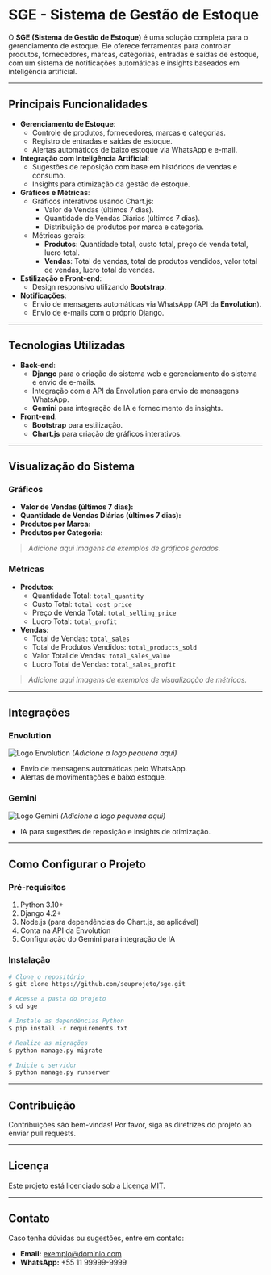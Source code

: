 # SGE - Sistema de Gestão de Estoque

O **SGE (Sistema de Gestão de Estoque)** é uma solução completa para o gerenciamento de estoque. Ele oferece ferramentas para controlar produtos, fornecedores, marcas, categorias, entradas e saídas de estoque, com um sistema de notificações automáticas e insights baseados em inteligência artificial.

---

## **Principais Funcionalidades**
- **Gerenciamento de Estoque**:
  - Controle de produtos, fornecedores, marcas e categorias.
  - Registro de entradas e saídas de estoque.
  - Alertas automáticos de baixo estoque via WhatsApp e e-mail.
- **Integração com Inteligência Artificial**:
  - Sugestões de reposição com base em históricos de vendas e consumo.
  - Insights para otimização da gestão de estoque.
- **Gráficos e Métricas**:
  - Gráficos interativos usando Chart.js:
    - Valor de Vendas (últimos 7 dias).
    - Quantidade de Vendas Diárias (últimos 7 dias).
    - Distribuição de produtos por marca e categoria.
  - Métricas gerais:
    - **Produtos**: Quantidade total, custo total, preço de venda total, lucro total.
    - **Vendas**: Total de vendas, total de produtos vendidos, valor total de vendas, lucro total de vendas.
- **Estilização e Front-end**:
  - Design responsivo utilizando **Bootstrap**.
- **Notificações**:
  - Envio de mensagens automáticas via WhatsApp (API da **Envolution**).
  - Envio de e-mails com o próprio Django.

---

## **Tecnologias Utilizadas**
- **Back-end**:
  - **Django** para o criação do sistema web e gerenciamento do sistema e envio de e-mails.
  - Integração com a API da Envolution para envio de mensagens WhatsApp.
  - **Gemini** para integração de IA e fornecimento de insights.
- **Front-end**:
  - **Bootstrap** para estilização.
  - **Chart.js** para criação de gráficos interativos.

---

## **Visualização do Sistema**

### **Gráficos**

- **Valor de Vendas (últimos 7 dias):**
- **Quantidade de Vendas Diárias (últimos 7 dias):**
- **Produtos por Marca:**
- **Produtos por Categoria:**

> *Adicione aqui imagens de exemplos de gráficos gerados.*

### **Métricas**

- **Produtos**:
  - Quantidade Total: `total_quantity`
  - Custo Total: `total_cost_price`
  - Preço de Venda Total: `total_selling_price`
  - Lucro Total: `total_profit`
- **Vendas**:
  - Total de Vendas: `total_sales`
  - Total de Produtos Vendidos: `total_products_sold`
  - Valor Total de Vendas: `total_sales_value`
  - Lucro Total de Vendas: `total_sales_profit`

> *Adicione aqui imagens de exemplos de visualização de métricas.*

---

## **Integrações**

### **Envolution**
![Logo Envolution](#) *(Adicione a logo pequena aqui)*

- Envio de mensagens automáticas pelo WhatsApp.
- Alertas de movimentações e baixo estoque.

### **Gemini**
![Logo Gemini](#) *(Adicione a logo pequena aqui)*

- IA para sugestões de reposição e insights de otimização.

---

## **Como Configurar o Projeto**

### **Pré-requisitos**
1. Python 3.10+
2. Django 4.2+
3. Node.js (para dependências do Chart.js, se aplicável)
4. Conta na API da Envolution
5. Configuração do Gemini para integração de IA

### **Instalação**
```bash
# Clone o repositório
$ git clone https://github.com/seuprojeto/sge.git

# Acesse a pasta do projeto
$ cd sge

# Instale as dependências Python
$ pip install -r requirements.txt

# Realize as migrações
$ python manage.py migrate

# Inicie o servidor
$ python manage.py runserver
```

---

## **Contribuição**
Contribuições são bem-vindas! Por favor, siga as diretrizes do projeto ao enviar pull requests.

---

## **Licença**
Este projeto está licenciado sob a [Licença MIT](LICENSE).

---

## **Contato**
Caso tenha dúvidas ou sugestões, entre em contato:
- **Email:** exemplo@dominio.com
- **WhatsApp:** +55 11 99999-9999

